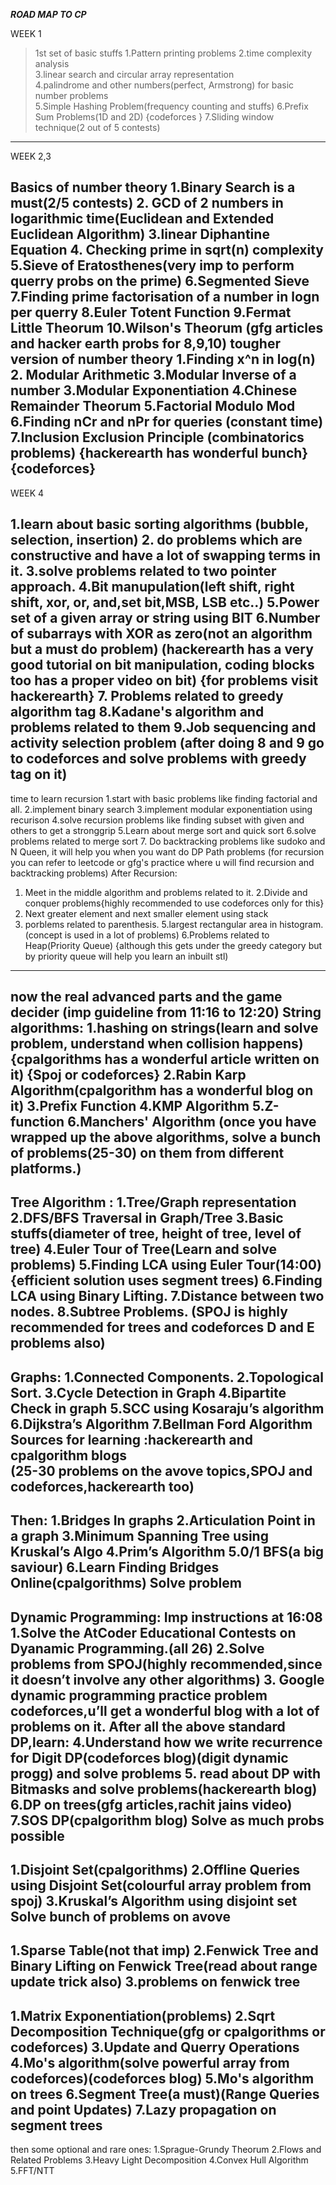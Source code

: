 ***ROAD MAP TO CP***

WEEK 1

>1st set of basic stuffs
1.Pattern printing problems 
2.time complexity analysis  
3.linear search and circular array representation  
4.palindrome and other numbers(perfect, Armstrong) for basic number problems  
5.Simple Hashing Problem(frequency counting and stuffs) 
6.Prefix Sum Problems(1D and 2D) {codeforces } 
7.Sliding window technique(2 out of 5 contests) 


-----------------------------------------------------------------------------------------------------------

WEEK 2,3


 Basics of number theory
1.Binary Search is a must(2/5 contests) 
2. GCD of 2 numbers in logarithmic time(Euclidean and Extended Euclidean Algorithm) 
3.linear Diphantine Equation
4. Checking prime in sqrt(n) complexity 
5.Sieve of Eratosthenes(very imp to perform querry probs on the prime) 
6.Segmented Sieve
7.Finding prime factorisation of a number in logn per querry
8.Euler Totent Function
9.Fermat Little Theorum
10.Wilson's Theorum
(gfg articles and hacker earth probs for 8,9,10)
tougher version of number theory
1.Finding x^n in log(n) 
2. Modular Arithmetic
3.Modular Inverse of a number
3.Modular Exponentiation
4.Chinese Remainder Theorum
5.Factorial Modulo Mod
6.Finding nCr and nPr for queries (constant time) 
7.Inclusion Exclusion Principle (combinatorics problems) {hackerearth has wonderful bunch} {codeforces}
----------------------------------------------------------------------------

WEEK 4


1.learn about basic sorting algorithms (bubble, selection, insertion) 
2. do problems which are constructive and have a lot of swapping terms in it. 
3.solve problems related to two pointer approach. 
4.Bit manupulation(left shift, right shift, xor, or, and,set bit,MSB, LSB etc..) 
5.Power set of a given array or string using BIT
6.Number of subarrays with XOR as zero(not an algorithm but a must do problem)
(hackerearth has a very good tutorial on bit manipulation, coding blocks too has a proper video on bit) {for problems visit hackerearth} 
7. Problems related to greedy algorithm tag
8.Kadane's algorithm and problems related to them
9.Job sequencing and activity selection problem 
(after doing 8 and 9 go to codeforces and solve problems with greedy tag on it)
---------------------------------------------------------------------------- 

time to learn recursion
1.start with basic problems like finding factorial and all. 
2.implement binary search
3.implement modular exponentiation using recurison
4.solve recursion problems like finding subset with given and others to get a stronggrip
5.Learn about merge sort and quick sort 
6.solve problems related to merge sort
7. Do backtracking problems like sudoko and N Queen, it will help you when you want do DP Path problems
(for recursion you can refer to leetcode or gfg's practice where u will find recursion and backtracking problems) 
After Recursion:
1. Meet in the middle algorithm and problems related to it. 
2.Divide and conquer problems{highly recommended to use codeforces only for this} 
3. Next greater element and next smaller element using stack
4. porblems related to parenthesis. 
5.largest rectangular area in histogram. (concept is used in a lot of problems) 
6.Problems related to Heap(Priority Queue) {although this gets under the greedy category but by priority queue will help you learn an inbuilt stl)
---------------------------------------------------------------------------- 
now the real advanced parts and the game decider
(imp guideline from 11:16 to 12:20)
String algorithms:
1.hashing on strings(learn and solve problem, understand when collision happens) {cpalgorithms has a wonderful article written on it) {Spoj or codeforces} 
2.Rabin Karp Algorithm(cpalgorithm has a wonderful blog on it) 
3.Prefix Function
4.KMP Algorithm 
5.Z-function
6.Manchers' Algorithm 
(once you have wrapped up the above algorithms, solve a bunch of problems(25-30) on them from different platforms.) 
---------------------------------------------------------------------------
Tree Algorithm :
1.Tree/Graph representation
2.DFS/BFS Traversal in Graph/Tree
3.Basic stuffs(diameter of tree, height of tree, level of tree)
4.Euler Tour of Tree(Learn and solve problems)
5.Finding LCA using Euler Tour(14:00){efficient solution uses segment trees)
6.Finding LCA using Binary Lifting.
7.Distance between two nodes.
8.Subtree Problems.
(SPOJ is highly recommended for trees and codeforces D and E problems also)
---------------------------------------------------
Graphs:
1.Connected Components.
2.Topological Sort.
3.Cycle Detection in Graph
4.Bipartite Check in graph
5.SCC using Kosaraju’s  algorithm
6.Dijkstra’s Algorithm
7.Bellman Ford Algorithm
Sources for learning :hackerearth and cpalgorithm blogs  
(25-30 problems on the avove topics,SPOJ and codeforces,hackerearth too)
--------------------------------------------------------------------------------

Then:
1.Bridges In graphs
2.Articulation Point in a graph
3.Minimum Spanning Tree using Kruskal’s  Algo
4.Prim’s Algorithm
5.0/1 BFS(a big saviour)
6.Learn Finding Bridges Online(cpalgorithms)
Solve problem
-------------------------------------------------------------------------

Dynamic Programming:
Imp instructions at 16:08
1.Solve the AtCoder Educational Contests on Dyanamic Programming.(all 26)
2.Solve problems  from SPOJ(highly recommended,since it doesn’t involve any other algorithms)
3. Google dynamic programming practice problem codeforces,u’ll get a wonderful blog with a lot of problems on it.
After all the above standard DP,learn:
4.Understand how we write recurrence for Digit DP(codeforces blog)(digit dynamic progg) and solve problems
5. read about DP with Bitmasks and solve problems(hackerearth blog)
6.DP on trees(gfg articles,rachit jains video)
7.SOS DP(cpalgorithm blog)
Solve as much probs possible
-----------------------------------------------------------------------------

1.Disjoint Set(cpalgorithms)
2.Offline Queries using Disjoint Set(colourful array problem from spoj)
3.Kruskal’s Algorithm using disjoint set
Solve bunch of problems on avove
------------------------------------------------------------------------------------

1.Sparse Table(not that imp)
2.Fenwick Tree and Binary Lifting on Fenwick Tree(read about range update trick also)
3.problems on fenwick tree
-----------------------------------------------------------

1.Matrix Exponentiation(problems)
2.Sqrt Decomposition Technique(gfg or cpalgorithms or codeforces)
3.Update and Querry Operations
4.Mo's algorithm(solve powerful array from codeforces)(codeforces blog)
5.Mo's algorithm on trees
6.Segment Tree(a must)(Range Queries and point Updates)
7.Lazy propagation on segment trees
--------------------------------

then some optional and rare ones:
1.Sprague-Grundy Theorum
2.Flows and Related Problems
3.Heavy Light Decomposition
4.Convex Hull Algorithm
5.FFT/NTT
